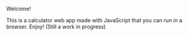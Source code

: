 Welcome!

This is a calculator web app made with JavaScript that you can run in a browser. Enjoy!
(Still a work in progress)
